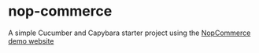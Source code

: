 nop-commerce
============

A simple Cucumber and Capybara starter project using the [NopCommerce demo website](http://demo.nopcommerce.com/)



